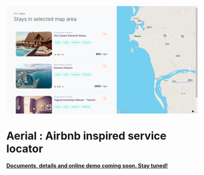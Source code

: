 ![Image of Yaktocat](https://raw.githubusercontent.com/vnucodes/Aerial/master/public/aerial-screen-shot.png)


# Aerial : Airbnb inspired service locator

#### [Documents, details and online demo coming soon. Stay tuned!](#)




